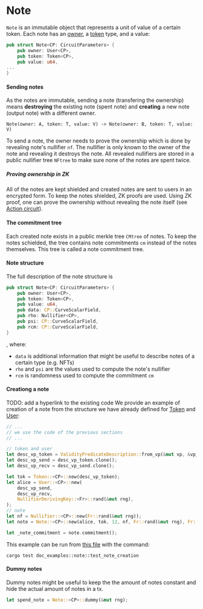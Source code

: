 # Note

`Note` is an immutable object that represents a unit of value of a certain token. Each note has an [owner](), a [token]() type, and a value:

```rust
pub struct Note<CP: CircuitParameters> {
	pub owner: User<CP>,
	pub token: Token<CP>,
	pub value: u64,
...
}
```

#### Sending notes

As the notes are immutable, sending a note (transfering the ownership) means **destroying** the existing note (spent note) and **creating** a new note (output note) with a different owner.

`Note(owner: A, token: T, value: V) -> Note(owner: B, token: T, value: V)`

To send a note, the owner needs to prove the ownership which is done by revealing note's nullifier `nf`.  The nullifier is only known to the owner of the note and revealing it destroys the note. All revealed nullifiers are stored in a public nullifier tree `NFtree` to make sure none of the notes are spent twice.

##### Proving ownership in ZK
All of the notes are kept shielded and created notes are sent to users in an encrypted form. To keep the notes shielded, ZK proofs are used. Using ZK proof, one can prove the ownership without revealing the note itself (see [Action circuit]()).

#### The commitment tree

Each created note exists in a public merkle tree `CMtree` of notes. To keep the notes schielded, the tree contains note commitments `cm` instead of the notes themselves. This tree is called a note commitment tree.

#### Note structure
The full description of the note structure is

```rust
pub struct Note<CP: CircuitParameters> {
	pub owner: User<CP>,
	pub token: Token<CP>,
	pub value: u64,
	pub data: CP::CurveScalarField,
	pub rho: Nullifier<CP>,
	pub psi: CP::CurveScalarField,
	pub rcm: CP::CurveScalarField,
}
```

, where:
- `data` is additional information that might be useful to describe notes of a certain type (e.g. NFTs)
- `rho`  and `psi` are the values used to compute the note's nullifier
- `rcm` is randomness used to compute the commitment `cm`


#### Creationg a note
TODO: add a hyperlink to the existing code 
We provide an example of creation of a note from the structure we have already defined for [Token]() and [User]():
```rust
// ...
// we use the code of the previous sections
// ...

// token and user
let desc_vp_token = ValidityPredicateDescription::from_vp(&mut vp, &vp_setup).unwrap();
let desc_vp_send = desc_vp_token.clone();
let desc_vp_recv = desc_vp_send.clone();

let tok = Token::<CP>::new(desc_vp_token);
let alice = User::<CP>::new(
	desc_vp_send,
	desc_vp_recv,
	NullifierDerivingKey::<Fr>::rand(&mut rng),
);
// note
let nf = Nullifier::<CP>::new(Fr::rand(&mut rng));
let note = Note::<CP>::new(alice, tok, 12, nf, Fr::rand(&mut rng), Fr::rand(&mut rng));

let _note_commitment = note.commitment();
```
This example can be run from [this file](../../src/doc_examples/note.rs) with the command:
```
cargo test doc_examples::note::test_note_creation
```

#### Dummy notes
Dummy notes might be useful to keep the the amount of notes constant and hide the actual amount of notes in a tx.

```rust
let spend_note = Note::<CP>::dummy(&mut rng);
```

